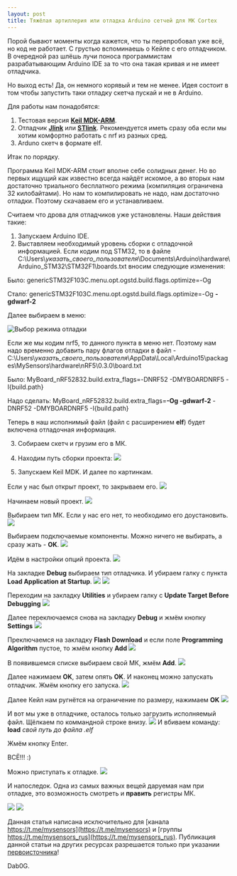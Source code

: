 ```yaml
---
layout: post
title: Тяжёлая артиллерия или отладка Arduino сетчей для МК Cortex
---
```


  Порой бывают моменты когда кажется, что ты перепробовал уже всё, но код не работает. 
  С грустью вспоминаешь о Кейле с его отладчиком. 
  В очередной раз шлёшь лучи поноса программистам разрабатывающим Arduino IDE за то что она такая кривая и не имеет отладчика.
  
  Но выход есть! Да, он немного корявый и тем не менее.
  Идея состоит в том чтобы запустить таки отладку скетча пускай и не в Arduino.
  
  Для работы нам понадобятся:
  1. Тестовая версия [**Keil MDK-ARM**](https://www.keil.com/demo/eval/arm.htm#/DOWNLOAD).
  2. Отладчик [**Jlink**](http://ali.ski/DCp-ZJ) или [**STlink**](http://ali.ski/l6lcZ). Рекомендуется иметь сразу оба если мы хотим комфортно работать с nrf из разных сред.
  3. Arduno скетч в формате elf.
  
  Итак по порядку.
  
  Программа Keil MDK-ARM стоит вполне себе солидных денег. Но во первых ищущий как известно всегда найдёт искомое, 
  а во вторых нам достаточно триального бесплатного режима (компиляция ограничена 32 килобайтами). 
  Но нам то компилировать не надо, нам достаточно отладки. Поэтому скачаваем его и устанавливаем.
  
  Считаем что дрова для отладчиков уже установлены.
  Наши действия такие:
  1. Запускаем Arduino IDE.
  2. Выставляем необходимый уровень сборки с отладочной информацией. 
  Если кодим под STM32, то в файле
  C:\Users\\*указать_своего_пользователя*\Documents\Arduino\hardware\Arduino_STM32\STM32F1\boards.txt 
  вносим следующие изменения:
  
  Было:
  genericSTM32F103C.menu.opt.ogstd.build.flags.optimize=-Og
  
  Стало:
  genericSTM32F103C.menu.opt.ogstd.build.flags.optimize=-Og **-gdwarf-2**
  
  Далее выбираем в меню:

![Выбор режима отладки](/images/stm32_debug.JPG)

  Если же мы кодим nrf5, то данного пункта в меню нет. 
  Поэтому нам надо временно добавить пару флагов отладки в файл - 
  C:\Users\\*указать_своего_пользователя*\AppData\Local\Arduino15\packages\MySensors\hardware\nRF5\0.3.0\board.txt

  Было:
  MyBoard_nRF52832.build.extra_flags=-DNRF52 -DMYBOARDNRF5 -I{build.path}
  
  Надо сделать:
  MyBoard_nRF52832.build.extra_flags=**-Og -gdwarf-2** -DNRF52 -DMYBOARDNRF5 -I{build.path}
  
  Теперь в наш исполнимый файл (файл с расширением **elf**) будет включена отладочная информация.
  
  3. Собираем скетч и грузим его в МК.
    
  4. Находим путь сборки проекта:
  ![](/images/debug_build_path.JPG)
  
  5. Запускаем Keil MDK. И далее по картинкам.
  
Если у нас был открыт проект, то закрываем его. ![](/images/debug_close_project.JPG)

Начинаем новый проект. ![](/images/debug_new_project.JPG)

Выбираем тип МК. 
Если у нас его нет, то необходимо его доустановить. ![](/images/debug_select_MCU.JPG)

Выбираем подключаемые компоненты. Можно ничего не выбирать, а сразу жать - **OK**.
![](/images/debug_env_OK.JPG)

Идём в настройки опций проекта. ![](/images/debug_options.JPG)

На закладке **Debug** выбираем тип отладчика. И убираем галку с пункта **Load Application at Startup**.
![](/images/debug_select_debugger.JPG)
![](/images/debug_unselect_load_app.JPG)

Переходим на закладку **Utilities** и убираем галку с **Update Target Before Debugging**
![](/images/debug_utilities.JPG)

Далее переключаемся снова на закладку **Debug** и жмём кнопку **Settings**
![](/images/debug_debug_settings.JPG)

Преключаемся на закладку **Flash Download** и если поле **Programming Algorithm** пустое, то жмём кнопку **Add**
![](/images/debug_flash_download.JPG)

В появившемся списке выбираем свой МК, жмём **Add**.
![](/images/debug_add_flash_alg.JPG)

Далее нажимаем **OK**, затем опять **OK**.
И наконец можно запускать отладчик. Жмём кнопку его запуска.
![](/images/debug_start_debug_session.JPG)

Далее Кейл нам ругнётся на ограничение по размеру, нажимаем **OK**
![](/images/debug_eval_mode.JPG)

И вот мы уже в отладчике, осталось только загрузить исполняемый файл.
Щёлкаем по коммандной строке внизу. ![](/images/debug_load_elf.JPG)
И вбиваем команду:
**load** *свой путь до файла .elf*

Жмём кнопку Enter.

ВСЁ!!! :) 

 Можно приступать к отладке.
![](/images/debug_end2.JPG)



И напоследок. 
Одна из самых важных вещей даруемая нам при отладке, это возможность смотреть и **править** регистры МК.

![](/images/debug_add_regs_windows.JPG)
![](/images/debug_windows_GPIO.JPG)

Данная статья написана исключительно для [канала https://t.me/mysensors](https://t.me/mysensors) и [группы https://t.me/mysensors_rus](https://t.me/mysensors_rus).
Публикация данной статьи на других ресурсах разрешается только при указании [первоисточника](mysensors-rus/mysensors-rus.github.io)!

Dab0G.
